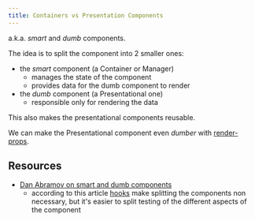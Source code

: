 ```yaml
---
title: Containers vs Presentation Components
---
```


a.k.a. _smart_ and _dumb_ components.

The idea is to split the component into 2 smaller ones:

- the _smart_ component (a Container or Manager)
  - manages the state of the component
  - provides data for the dumb component to render
- the _dumb_ component (a Presentational one)
  - responsible only for rendering the data

This also makes the presentational components reusable.

We can make the Presentational component even _dumber_ with [render-props](/Knowledge/React/render-props.md).

## Resources

- [Dan Abramov on smart and dumb components](https://medium.com/@dan_abramov/smart-and-dumb-components-7ca2f9a7c7d0)
  - according to this article [hooks](/hooks) make splitting the components non necessary, but it's easier to split testing of the different aspects of the component
